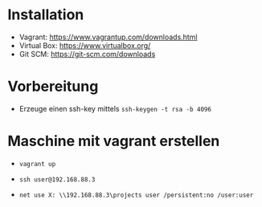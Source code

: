 # Installation

- Vagrant: https://www.vagrantup.com/downloads.html
- Virtual Box: https://www.virtualbox.org/
- Git SCM: https://git-scm.com/downloads


# Vorbereitung

- Erzeuge einen ssh-key mittels `ssh-keygen -t rsa -b 4096`

# Maschine mit vagrant erstellen

- `vagrant up`

- `ssh user@192.168.88.3`
- `net use X: \\192.168.88.3\projects user /persistent:no /user:user `